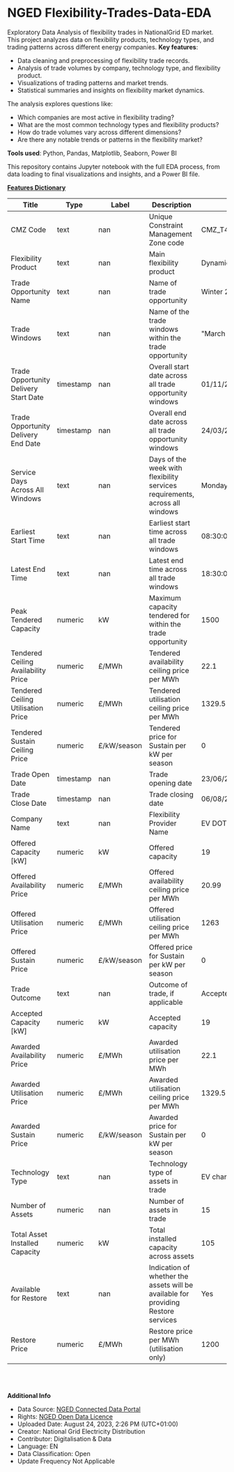 # NGED Flexibility-Trades-Data-EDA
Exploratory Data Analysis of flexibility trades in NationalGrid ED market.
This project analyzes data on flexibility products, technology types, and trading patterns across different energy companies.
**Key features**:
 - Data cleaning and preprocessing of flexibility trade records.
 - Analysis of trade volumes by company, technology type, and flexibility product.
 - Visualizations of trading patterns and market trends.
 - Statistical summaries and insights on flexibility market dynamics.

The analysis explores questions like:
 - Which companies are most active in flexibility trading?
 - What are the most common technology types and flexibility products?
 - How do trade volumes vary across different dimensions?
 - Are there any notable trends or patterns in the flexibility market?
   
**Tools used**: Python, Pandas, Matplotlib, Seaborn, Power BI

This repository contains Jupyter notebook with the full EDA process, from data loading to final visualizations and insights, and a Power BI file.



<u>**Features Dictionary**</u>

| Title                                     | Type    | Label | Description                                                               | Example                                 |
|-------------------------------------------|---------|-------|---------------------------------------------------------------------------|-----------------------------------------|
| CMZ Code                                  | text    | nan   | Unique Constraint Management Zone code                                    | CMZ_T4A_EM_0012                        |
| Flexibility Product                       | text    | nan   | Main flexibility product                                                  | Dynamic                                 |
| Trade Opportunity Name                    | text    | nan   | Name of trade opportunity                                                 | Winter 2023/24 - Dynamic - Coalville   |
| Trade Windows                             | text    | nan   | Name of the trade windows within the trade opportunity                    | "March 2024","November 2023"           |
| Trade Opportunity Delivery Start Date     | timestamp | nan   | Overall start date across all trade opportunity windows                   | 01/11/2023                             |
| Trade Opportunity Delivery End Date       | timestamp | nan   | Overall end date across all trade opportunity windows                     | 24/03/2024                             |
| Service Days Across All Windows           | text    | nan   | Days of the week with flexibility services requirements, across all windows | Monday,Tuesday,Wednesday,Thursday,Friday |
| Earliest Start Time                       | text    | nan   | Earliest start time across all trade windows                              | 08:30:00                               |
| Latest End Time                           | text    | nan   | Latest end time across all trade windows                                  | 18:30:00                               |
| Peak Tendered Capacity                    | numeric | kW    | Maximum capacity tendered for within the trade opportunity                | 1500                                    |
| Tendered Ceiling Availability Price       | numeric | £/MWh | Tendered availability ceiling price per MWh                                | 22.1                                    |
| Tendered Ceiling Utilisation Price       | numeric | £/MWh | Tendered utilisation ceiling price per MWh                                 | 1329.5                                  |
| Tendered Sustain Ceiling Price            | numeric | £/kW/season | Tendered price for Sustain per kW per season                             | 0                                       |
| Trade Open Date                           | timestamp | nan   | Trade opening date                                                        | 23/06/2023                             |
| Trade Close Date                          | timestamp | nan   | Trade closing date                                                        | 06/08/2023                             |
| Company Name                              | text    | nan   | Flexibility Provider Name                                                 | EV DOT ENERGY LTD                       |
| Offered Capacity [kW]                    | numeric | kW    | Offered capacity                                                          | 19                                      |
| Offered Availability Price                | numeric | £/MWh | Offered availability ceiling price per MWh                                 | 20.99                                   |
| Offered Utilisation Price                 | numeric | £/MWh | Offered utilisation ceiling price per MWh                                  | 1263                                    |
| Offered Sustain Price                     | numeric | £/kW/season | Offered price for Sustain per kW per season                             | 0                                       |
| Trade Outcome                             | text    | nan   | Outcome of trade, if applicable                                           | Accepted                                |
| Accepted Capacity [kW]                   | numeric | kW    | Accepted capacity                                                         | 19                                      |
| Awarded Availability Price                | numeric | £/MWh | Awarded utilisation price per MWh                                         | 22.1                                    |
| Awarded Utilisation Price                 | numeric | £/MWh | Awarded utilisation ceiling price per MWh                                  | 1329.5                                  |
| Awarded Sustain Price                     | numeric | £/kW/season | Awarded price for Sustain per kW per season                             | 0                                       |
| Technology Type                           | text    | nan   | Technology type of assets in trade                                        | EV charge point                         |
| Number of Assets                          | numeric | nan   | Number of assets in trade                                                 | 15                                      |
| Total Asset Installed Capacity            | numeric | kW    | Total installed capacity across assets                                     | 105                                     |
| Available for Restore                     | text    | nan   | Indication of whether the assets will be available for providing Restore services | Yes                                   |
| Restore Price                             | numeric | £/MWh | Restore price per MWh (utilisation only)                                  | 1200                                    |

<br></br>

**Additional Info**
 + Data Source: [NGED Connected Data Portal](https://connecteddata.nationalgrid.co.uk/dataset/flexibility-trades-data-and-results/resource/0e0b3921-c4d0-494c-a5ca-f529ad328ee3)
 + Rights:	[NGED Open Data Licence](https://www.nationalgrid.co.uk/open-data-licence)
 + Uploaded Date:	August 24, 2023, 2:26 PM (UTC+01:00)
 + Creator:	National Grid Electricity Distribution
 + Contributor:	Digitalisation & Data
 + Language: EN
 + Data Classification:	Open
 + Update Frequency	Not Applicable